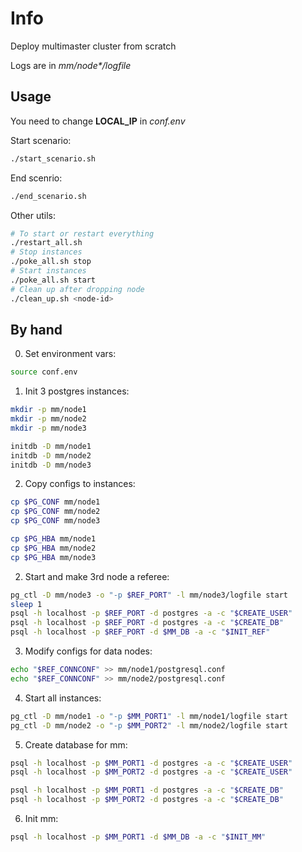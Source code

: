 # Info
Deploy multimaster cluster from scratch

Logs are in _mm/node*/logfile_

## Usage
You need to change **LOCAL_IP** in _conf.env_

Start scenario:
```bash
./start_scenario.sh
```

End scenrio:
```bash
./end_scenario.sh
```

Other utils:

```bash
# To start or restart everything
./restart_all.sh
# Stop instances
./poke_all.sh stop
# Start instances
./poke_all.sh start
# Clean up after dropping node
./clean_up.sh <node-id>
```

## By hand

0. Set environment vars:
```bash
source conf.env
```

1. Init 3 postgres instances:
```bash
mkdir -p mm/node1
mkdir -p mm/node2
mkdir -p mm/node3

initdb -D mm/node1
initdb -D mm/node2
initdb -D mm/node3
```

2. Copy configs to instances:
```bash
cp $PG_CONF mm/node1
cp $PG_CONF mm/node2
cp $PG_CONF mm/node3

cp $PG_HBA mm/node1
cp $PG_HBA mm/node2
cp $PG_HBA mm/node3
```

2. Start and make 3rd node a referee:
```bash
pg_ctl -D mm/node3 -o "-p $REF_PORT" -l mm/node3/logfile start
sleep 1
psql -h localhost -p $REF_PORT -d postgres -a -c "$CREATE_USER"
psql -h localhost -p $REF_PORT -d postgres -a -c "$CREATE_DB"
psql -h localhost -p $REF_PORT -d $MM_DB -a -c "$INIT_REF"
```

3. Modify configs for data nodes:
```bash
echo "$REF_CONNCONF" >> mm/node1/postgresql.conf
echo "$REF_CONNCONF" >> mm/node2/postgresql.conf
```

4. Start all instances:
```bash
pg_ctl -D mm/node1 -o "-p $MM_PORT1" -l mm/node1/logfile start
pg_ctl -D mm/node2 -o "-p $MM_PORT2" -l mm/node2/logfile start
```

5. Create database for mm:
```bash
psql -h localhost -p $MM_PORT1 -d postgres -a -c "$CREATE_USER"
psql -h localhost -p $MM_PORT2 -d postgres -a -c "$CREATE_USER"

psql -h localhost -p $MM_PORT1 -d postgres -a -c "$CREATE_DB"
psql -h localhost -p $MM_PORT2 -d postgres -a -c "$CREATE_DB"
```

6. Init mm:
```bash
psql -h localhost -p $MM_PORT1 -d $MM_DB -a -c "$INIT_MM"
```
